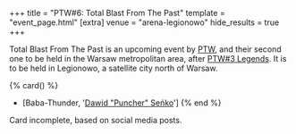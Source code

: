 +++
title = "PTW#6: Total Blast From The Past"
template = "event_page.html"
[extra]
venue = "arena-legionowo"
hide_results = true
+++

Total Blast From The Past is an upcoming event by [PTW](@/o/ptw.md), and their second one to be held in the Warsaw metropolitan area, after [PTW#3 Legends](@/e/ptw/2022-11-26-ptw-3-legends.md). It is to be held in Legionowo, a satellite city north of Warsaw.


{% card() %}
- [Baba-Thunder, '[Dawid "Puncher" Seńko](@/w/puncher.md)']
{% end %}

Card incomplete, based on social media posts.
